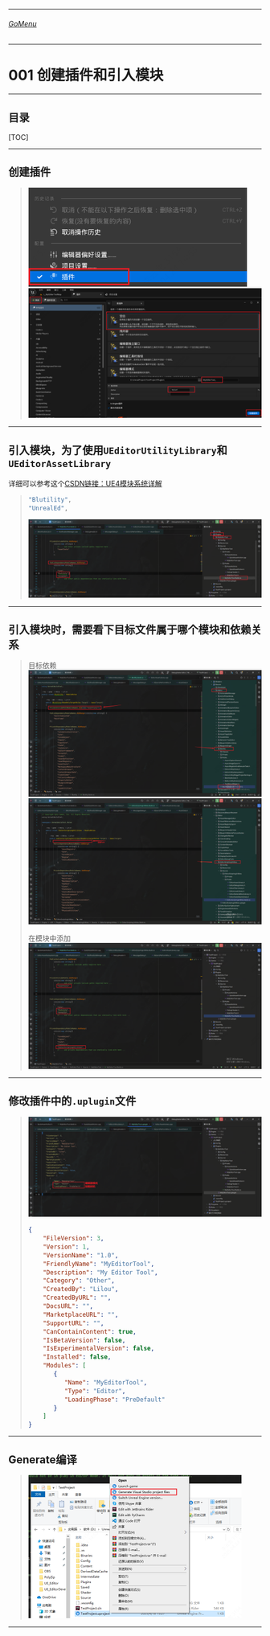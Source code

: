 ___________________________________________________________________________________________
###### [GoMenu](../UE_EditorMenu.md)
___________________________________________________________________________________________
# 001 创建插件和引入模块
___________________________________________________________________________________________


## 目录

[TOC]

_____

## 创建插件

> ![image-20250424145323851](./Image/UE_Editor_Learn_001/image-20250424145323851.png)![image-20250424145443004](./Image/UE_Editor_Learn_001/image-20250424145443004.png)

_____

## 引入模块，为了使用`UEditorUtilityLibrary`和`UEditorAssetLibrary`

详细可以参考这个[CSDN链接：UE4模块系统详解](https://blog.csdn.net/pp1191375192/article/details/103139304/)

> ```c#
> "Blutility",
> "UnrealEd",
> ```
>
> ![image-20250424145823267](./Image/UE_Editor_Learn_001/image-20250424145823267.png)

_____

## 引入模块时，需要看下目标文件属于哪个模块和依赖关系

> 目标依赖![image-20250424150109397](./Image/UE_Editor_Learn_001/image-20250424150109397.png)![image-20250424150329698](./Image/UE_Editor_Learn_001/image-20250424150329698.png)
>
> 在模块中添加![image-20250424150414151](./Image/UE_Editor_Learn_001/image-20250424150414151.png)

------

## 修改插件中的`.uplugin`文件

> ![image-20250424152102337](./Image/UE_Editor_Learn_001/image-20250424152102337.png)
>
> ```json
> {
>     "FileVersion": 3,
>     "Version": 1,
>     "VersionName": "1.0",
>     "FriendlyName": "MyEditorTool",
>     "Description": "My Editor Tool",
>     "Category": "Other",
>     "CreatedBy": "Lilou",
>     "CreatedByURL": "",
>     "DocsURL": "",
>     "MarketplaceURL": "",
>     "SupportURL": "",
>     "CanContainContent": true,
>     "IsBetaVersion": false,
>     "IsExperimentalVersion": false,
>     "Installed": false,
>     "Modules": [
>        {
>           "Name": "MyEditorTool",
>           "Type": "Editor",
>           "LoadingPhase": "PreDefault"
>        }
>     ]
> }
> ```
>
> 

------

## Generate编译

> <img src="./Image/UE_Editor_Learn_001/image-20250424145555451.png" alt="image-20250424145555451" style="zoom:50%;" />
>
> 

_____
